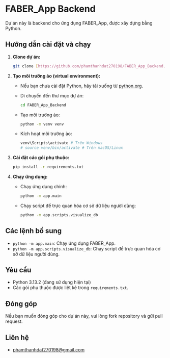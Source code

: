 
# FABER_App Backend

Dự án này là backend cho ứng dụng FABER_App, được xây dựng bằng Python.

## Hướng dẫn cài đặt và chạy

1.  **Clone dự án:**

    ```bash
    git clone [https://github.com/phamthanhdat270198/FABER_App_Backend.git](https://github.com/phamthanhdat270198/FABER_App_Backend.git)
    ```

2.  **Tạo môi trường ảo (virtual environment):**

    * Nếu bạn chưa cài đặt Python, hãy tải xuống từ [python.org](https://www.python.org/).
    * Di chuyển đến thư mục dự án:

        ```bash
        cd FABER_App_Backend
        ```

    * Tạo môi trường ảo:

        ```bash
        python -m venv venv
        ```

    * Kích hoạt môi trường ảo:

        ```bash
        venv\Scripts\activate # Trên Windows
        # source venv/bin/activate # Trên macOS/Linux
        ```

3.  **Cài đặt các gói phụ thuộc:**

    ```bash
    pip install -r requirements.txt
    ```

4.  **Chạy ứng dụng:**

    * Chạy ứng dụng chính:

        ```bash
        python -m app.main
        ```

    * Chạy script để trực quan hóa cơ sở dữ liệu người dùng:

        ```bash
        python -m app.scripts.visualize_db
        ```

## Các lệnh bổ sung

* `python -m app.main`: Chạy ứng dụng FABER_App.
* `python -m app.scripts.visualize_db`: Chạy script để trực quan hóa cơ sở dữ liệu người dùng.

## Yêu cầu

* Python 3.13.2 (đang sử dụng hiện tại)
* Các gói phụ thuộc được liệt kê trong `requirements.txt`.

## Đóng góp

Nếu bạn muốn đóng góp cho dự án này, vui lòng fork repository và gửi pull request.

## Liên hệ

* [phamthanhdat270198@gmail.com](mailto:phamthanhdat270198@gmail.com)